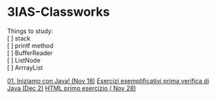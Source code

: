 # 3IAS-Classworks

Things to study: <br/>
[ ] stack <br/>
[ ] printf method <br/>
[ ] BufferReader <br/>
[ ] ListNode <br/>
[ ] ArrrayList


[01. Iniziamo con Java! (Nov 18)](https://onlinegdb.com/IGSHCgJQx)
[Esercizi esemplificativi prima verifica di Java (Dec 2)](https://onlinegdb.com/JGZllP_Cxb)
[HTML primo esercizio ( Nov 28)](https://onlinegdb.com/H2UqnIcNR)

